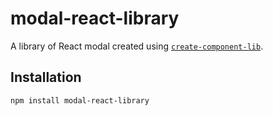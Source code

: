 # modal-react-library

A library of React modal created using [`create-component-lib`](https://www.npmjs.com/package/create-component-lib).

## Installation

```
npm install modal-react-library
```
